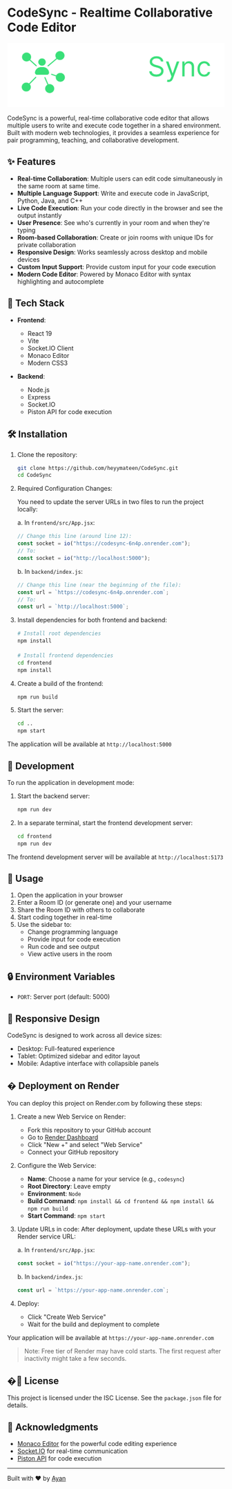 # CodeSync - Realtime Collaborative Code Editor

![CodeSync Logo](frontend/public/logo.svg)

CodeSync is a powerful, real-time collaborative code editor that allows multiple users to write and execute code together in a shared environment. Built with modern web technologies, it provides a seamless experience for pair programming, teaching, and collaborative development.

## ✨ Features

- **Real-time Collaboration**: Multiple users can edit code simultaneously in the same room at same time.
- **Multiple Language Support**: Write and execute code in JavaScript, Python, Java, and C++
- **Live Code Execution**: Run your code directly in the browser and see the output instantly
- **User Presence**: See who's currently in your room and when they're typing
- **Room-based Collaboration**: Create or join rooms with unique IDs for private collaboration
- **Responsive Design**: Works seamlessly across desktop and mobile devices
- **Custom Input Support**: Provide custom input for your code execution
- **Modern Code Editor**: Powered by Monaco Editor with syntax highlighting and autocomplete

## 🚀 Tech Stack

- **Frontend**:
  - React 19
  - Vite
  - Socket.IO Client
  - Monaco Editor
  - Modern CSS3

- **Backend**:
  - Node.js
  - Express
  - Socket.IO
  - Piston API for code execution

## 🛠️ Installation

1. Clone the repository:
   ```bash
   git clone https://github.com/heyymateen/CodeSync.git
   cd CodeSync
   ```

2. Required Configuration Changes:
   
   You need to update the server URLs in two files to run the project locally:

   a. In `frontend/src/App.jsx`:
   ```javascript
   // Change this line (around line 12):
   const socket = io("https://codesync-6n4p.onrender.com");
   // To:
   const socket = io("http://localhost:5000");
   ```

   b. In `backend/index.js`:
   ```javascript
   // Change this line (near the beginning of the file):
   const url = `https://codesync-6n4p.onrender.com`;
   // To:
   const url = `http://localhost:5000`;
   ```

3. Install dependencies for both frontend and backend:
   ```bash
   # Install root dependencies
   npm install

   # Install frontend dependencies
   cd frontend
   npm install
   ```

3. Create a build of the frontend:
   ```bash
   npm run build
   ```

4. Start the server:
   ```bash
   cd ..
   npm start
   ```

The application will be available at `http://localhost:5000`

## 🚦 Development

To run the application in development mode:

1. Start the backend server:
   ```bash
   npm run dev
   ```

2. In a separate terminal, start the frontend development server:
   ```bash
   cd frontend
   npm run dev
   ```

The frontend development server will be available at `http://localhost:5173`

## 🌟 Usage

1. Open the application in your browser
2. Enter a Room ID (or generate one) and your username
3. Share the Room ID with others to collaborate
4. Start coding together in real-time
5. Use the sidebar to:
   - Change programming language
   - Provide input for code execution
   - Run code and see output
   - View active users in the room

## 🔒 Environment Variables

- `PORT`: Server port (default: 5000)

## 📱 Responsive Design

CodeSync is designed to work across all device sizes:
- Desktop: Full-featured experience
- Tablet: Optimized sidebar and editor layout
- Mobile: Adaptive interface with collapsible panels

## � Deployment on Render

You can deploy this project on Render.com by following these steps:

1. Create a new Web Service on Render:
   - Fork this repository to your GitHub account
   - Go to [Render Dashboard](https://dashboard.render.com)
   - Click "New +" and select "Web Service"
   - Connect your GitHub repository

2. Configure the Web Service:
   - **Name**: Choose a name for your service (e.g., `codesync`)
   - **Root Directory**: Leave empty
   - **Environment**: `Node`
   - **Build Command**: `npm install && cd frontend && npm install && npm run build`
   - **Start Command**: `npm start`

3. Update URLs in code:
   After deployment, update these URLs with your Render service URL:
   
   a. In `frontend/src/App.jsx`:
   ```javascript
   const socket = io("https://your-app-name.onrender.com");
   ```
   
   b. In `backend/index.js`:
   ```javascript
   const url = `https://your-app-name.onrender.com`;
   ```

4. Deploy:
   - Click "Create Web Service"
   - Wait for the build and deployment to complete

Your application will be available at `https://your-app-name.onrender.com`

> Note: Free tier of Render may have cold starts. The first request after inactivity might take a few seconds.

## �📄 License

This project is licensed under the ISC License. See the `package.json` file for details.

## 🙏 Acknowledgments

- [Monaco Editor](https://microsoft.github.io/monaco-editor/) for the powerful code editing experience
- [Socket.IO](https://socket.io/) for real-time communication
- [Piston API](https://github.com/engineer-man/piston) for code execution

---

Built with ❤️ by [Ayan](https://github.com/aynayan321)
